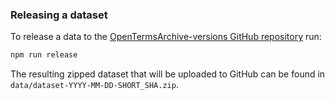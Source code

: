 ### Releasing a dataset

To release a data to the [OpenTermsArchive-versions GitHub repository](https://github.com/ambanum/OpenTermsArchive-versions/releases) run:

```sh
npm run release
```

The resulting zipped dataset that will be uploaded to GitHub can be found in `data/dataset-YYYY-MM-DD-SHORT_SHA.zip`.
